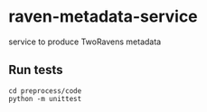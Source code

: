 # raven-metadata-service
service to produce TwoRavens metadata


## Run tests

```
cd preprocess/code
python -m unittest
```
